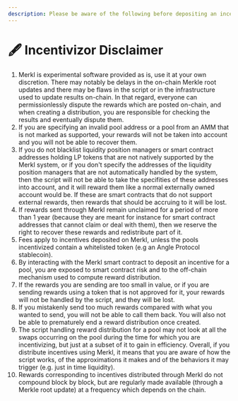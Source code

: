 ```yaml
---
description: Please be aware of the following before depositing an incentive on Merkl
---
```


# 🖋 Incentivizor Disclaimer

1. Merkl is experimental software provided as is, use it at your own discretion. There may notably be delays in the on-chain Merkle root updates and there may be flaws in the script or in the infrastructure used to update results on-chain. In that regard, everyone can permissionlessly dispute the rewards which are posted on-chain, and when creating a distribution, you are responsible for checking the results and eventually dispute them.
2. If you are specifying an invalid pool address or a pool from an AMM that is not marked as supported, your rewards will not be taken into account and you will not be able to recover them.
3. If you do not blacklist liquidity position managers or smart contract addresses holding LP tokens that are not natively supported by the Merkl system, or if you don't specify the addresses of the liquidity position managers that are not automatically handled by the system, then the script will not be able to take the specifities of these addresses into account, and it will reward them like a normal externally owned account would be. If these are smart contracts that do not support external rewards, then rewards that should be accruing to it will be lost.
4. If rewards sent through Merkl remain unclaimed for a period of more than 1 year (because they are meant for instance for smart contract addresses that cannot claim or deal with them), then we reserve the right to recover these rewards and redistribute part of it.
5. Fees apply to incentives deposited on Merkl, unless the pools incentivized contain a whitelisted token (e.g an Angle Protocol stablecoin).
6. By interacting with the Merkl smart contract to deposit an incentive for a pool, you are exposed to smart contract risk and to the off-chain mechanism used to compute reward distribution.
7. If the rewards you are sending are too small in value, or if you are sending rewards using a token that is not approved for it, your rewards will not be handled by the script, and they will be lost.
8. If you mistakenly send too much rewards compared with what you wanted to send, you will not be able to call them back. You will also not be able to prematurely end a reward distribution once created.
9. The script handling reward distribution for a pool may not look at all the swaps occurring on the pool during the time for which you are incentivizing, but just at a subset of it to gain in efficiency. Overall, if you distribute incentives using Merkl, it means that you are aware of how the script works, of the approximations it makes and of the behaviors it may trigger (e.g. just in time liquidity).
10. Rewards corresponding to incentives distributed through Merkl do not compound block by block, but are regularly made available (through a Merkle root update) at a frequency which depends on the chain.
